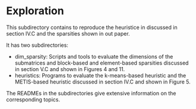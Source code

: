 # Exploration

This subdirectory contains to reproduce the heuristice in discussed in section IV.C and the sparsities shown in out paper. 

It has two subdirectories: 

* dim_sparsity: Scripts and tools to evaluate the dimensions of the submatrices and block-based and element-based sparsities discussed in section V.C and shown in Figures 4 and 11.
* heuristics: Programs to evaluate the k-means-based heuristic and the METIS-based heuristic discussed in section IV.C and shown in Figure 5.

The READMEs in the subdirectories give extensive information on the corresponding topics.
